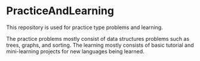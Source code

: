 # PracticeAndLearning
This repository is used for practice type problems and learning.

The practice problems mostly consist of data structures problems such as trees, graphs, and sorting.
The learning mostly consists of basic tutorial and mini-learning projects for new languages being
learned.
